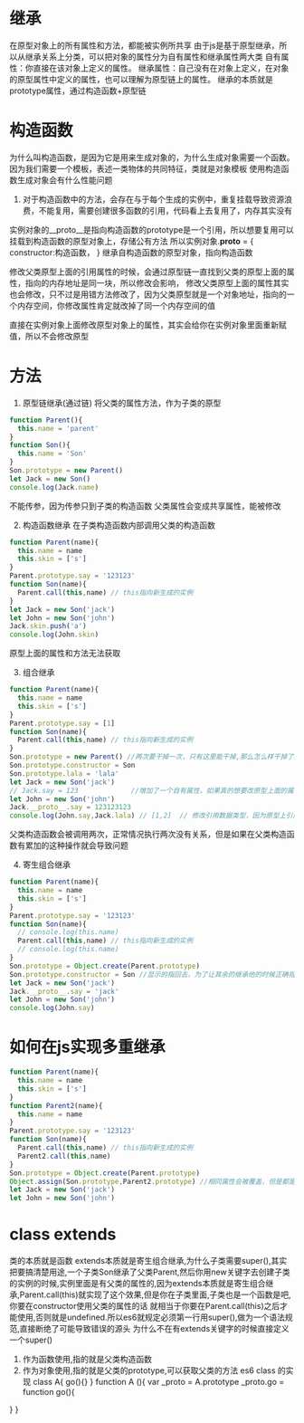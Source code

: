 # 继承
在原型对象上的所有属性和方法，都能被实例所共享
由于js是基于原型继承，所以从继承关系上分类，可以把对象的属性分为自有属性和继承属性两大类
自有属性：你直接在该对象上定义的属性。
继承属性：自己没有在对象上定义，在对象的原型属性中定义的属性，也可以理解为原型链上的属性。
继承的本质就是prototype属性，通过构造函数+原型链

# 构造函数
为什么叫构造函数，是因为它是用来生成对象的，为什么生成对象需要一个函数。
因为我们需要一个模板，表述一类物体的共同特征，类就是对象模板
使用构造函数生成对象会有什么性能问题
1. 对于构造函数中的方法，会存在与于每个生成的实例中，重复挂载导致资源浪费，不能复用，需要创建很多函数的引用，代码看上去复用了，内存其实没有


实例对象的__proto__是指向构造函数的prototype是一个引用，所以想要复用可以挂载到构造函数的原型对象上，存储公有方法
所以实例对象.__proto__ = {
  constructor:构造函数，
}
继承自构造函数的原型对象，指向构造函数

修改父类原型上面的引用属性的时候，会通过原型链一直找到父类的原型上面的属性，指向的内存地址是同一块，所以修改会影响，
修改父类原型上面的属性其实也会修改，只不过是用错方法修改了，因为父类原型就是一个对象地址，指向的一个内存空间，你修改属性肯定就改掉了同一个内存空间的值

直接在实例对象上面修改原型对象上的属性，其实会给你在实例对象里面重新赋值，所以不会修改原型


# 方法
1. 原型链继承(通过链)
将父类的属性方法，作为子类的原型
```js
function Parent(){
  this.name = 'parent'
}
function Son(){
  this.name = 'Son'
}
Son.prototype = new Parent()
let Jack = new Son()
console.log(Jack.name)
```
不能传参，因为传参只到子类的构造函数
父类属性会变成共享属性，能被修改

2. 构造函数继承
在子类构造函数内部调用父类的构造函数
```js
function Parent(name){
  this.name = name
  this.skin = ['s']
}
Parent.prototype.say = '123123'
function Son(name){
  Parent.call(this,name) // this指向新生成的实例
}
let Jack = new Son('jack')
let John = new Son('john')
Jack.skin.push('a')
console.log(John.skin)
```
原型上面的属性和方法无法获取

3. 组合继承
```js
function Parent(name){
  this.name = name
  this.skin = ['s']
}
Parent.prototype.say = [1]
function Son(name){
  Parent.call(this,name) // this指向新生成的实例
}
Son.prototype = new Parent() //两次要干掉一次，只有这里能干掉,那么怎么样干掉了还能取到原型属性的效果Object.create()
Son.prototype.constructor = Son
Son.prototype.lala = 'lala'
let Jack = new Son('jack')
// Jack.say = 123             //增加了一个自有属性，如果真的想要改原型上面的属性用下面的方法
let John = new Son('john')
Jack.__proto__.say = 123123123 
console.log(John.say,Jack.lala) // [1,2]  // 修改引用数据类型，因为原型上引用数据类型是地址，指向的内存是一样的，所以修改引用数据类型会影响其他的实例上
```
父类构造函数会被调用两次，正常情况执行两次没有关系，但是如果在父类构造函数有累加的这种操作就会导致问题

4. 寄生组合继承
```js
function Parent(name){
  this.name = name
  this.skin = ['s']
}
Parent.prototype.say = '123123'
function Son(name){
  // console.log(this.name)
  Parent.call(this,name) // this指向新生成的实例
  // console.log(this.name)
}
Son.prototype = Object.create(Parent.prototype)
Son.prototype.constructor = Son //显示的指回去，为了让其余的继承他的时候正确指向
let Jack = new Son('jack')
Jack.__proto__.say = 'jack'
let John = new Son('john')
console.log(John.say)
```

# 如何在js实现多重继承
```js
function Parent(name){
  this.name = name
  this.skin = ['s']
}
function Parent2(name){
  this.name = name
}
Parent.prototype.say = '123123'
function Son(name){
  Parent.call(this,name) // this指向新生成的实例
  Parent2.call(this,name)
}
Son.prototype = Object.create(Parent.prototype)
Object.assign(Son.prototype,Parent2.prototype) //相同属性会被覆盖，但是都是相同属性的话，那你为什么要从两个父类继承呢，真的要解决，那你再包一层，但是没意义，始终只能取到一个
let Jack = new Son('jack')
let John = new Son('john')
```

# class extends 
类的本质就是函数
extends本质就是寄生组合继承,为什么子类需要super(),其实把要搞清楚用途,一个子类Son继承了父类Parent,然后你用new关键字去创建子类的实例的时候,实例里面是有父类的属性的,因为extends本质就是寄生组合继承,Parent.call(this)就实现了这个效果,但是你在子类里面,子类也是一个函数是吧,你要在constructor使用父类的属性的话 就相当于你要在Parent.call(this)之后才能使用,否则就是undefined.所以es6就规定必须第一行用super(),做为一个语法规范,直接断绝了可能导致错误的源头
为什么不在有extends关键字的时候直接定义一个super()
1. 作为函数使用,指的就是父类构造函数
2. 作为对象使用,指的就是父类的prototype,可以获取父类的方法
es6 class 的实现
class A{
  go(){}
}
function A (){
  var _proto = A.prototype
  _proto.go = function go(){

  }
}